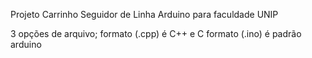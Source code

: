 Projeto Carrinho Seguidor de Linha Arduino para faculdade UNIP 

3 opções de arquivo;
formato (.cpp) é C++ e C
formato (.ino) é padrão arduino
